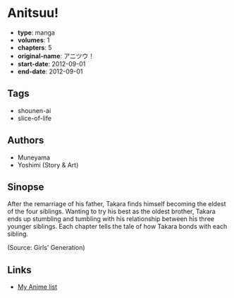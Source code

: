 # Anitsuu!

-   **type**: manga
-   **volumes**: 1
-   **chapters**: 5
-   **original-name**: アニツウ！
-   **start-date**: 2012-09-01
-   **end-date**: 2012-09-01

## Tags

-   shounen-ai
-   slice-of-life

## Authors

-   Muneyama
-   Yoshimi (Story & Art)

## Sinopse

After the remarriage of his father, Takara finds himself becoming the eldest of the four siblings. Wanting to try his best as the oldest brother, Takara ends up stumbling and tumbling with his relationship between his three younger siblings. Each chapter tells the tale of how Takara bonds with each sibling.

(Source: Girls' Generation)

## Links

-   [My Anime list](https://myanimelist.net/manga/47479/Anitsuu)
